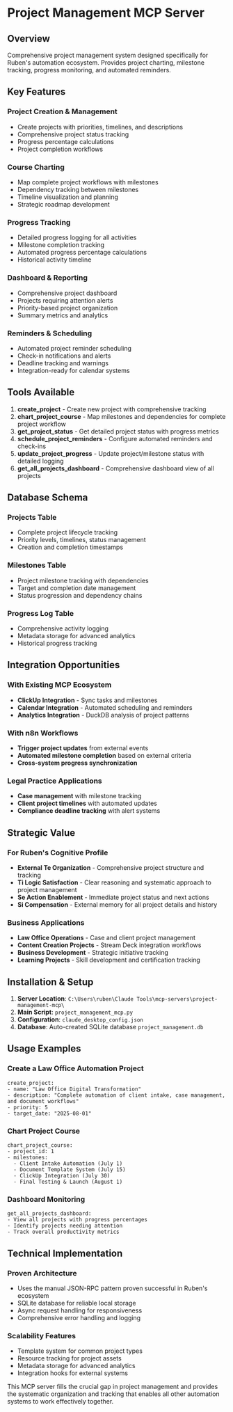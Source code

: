 # Project Management MCP Server

## Overview
Comprehensive project management system designed specifically for Ruben's automation ecosystem. Provides project charting, milestone tracking, progress monitoring, and automated reminders.

## Key Features

### **Project Creation & Management**
- Create projects with priorities, timelines, and descriptions
- Comprehensive project status tracking
- Progress percentage calculations
- Project completion workflows

### **Course Charting**
- Map complete project workflows with milestones
- Dependency tracking between milestones
- Timeline visualization and planning
- Strategic roadmap development

### **Progress Tracking**
- Detailed progress logging for all activities
- Milestone completion tracking
- Automated progress percentage calculations
- Historical activity timeline

### **Dashboard & Reporting**
- Comprehensive project dashboard
- Projects requiring attention alerts
- Priority-based project organization
- Summary metrics and analytics

### **Reminders & Scheduling**
- Automated project reminder scheduling
- Check-in notifications and alerts
- Deadline tracking and warnings
- Integration-ready for calendar systems

## Tools Available

1. **create_project** - Create new project with comprehensive tracking
2. **chart_project_course** - Map milestones and dependencies for complete project workflow
3. **get_project_status** - Get detailed project status with progress metrics
4. **schedule_project_reminders** - Configure automated reminders and check-ins
5. **update_project_progress** - Update project/milestone status with detailed logging
6. **get_all_projects_dashboard** - Comprehensive dashboard view of all projects

## Database Schema

### Projects Table
- Complete project lifecycle tracking
- Priority levels, timelines, status management
- Creation and completion timestamps

### Milestones Table
- Project milestone tracking with dependencies
- Target and completion date management
- Status progression and dependency chains

### Progress Log Table
- Comprehensive activity logging
- Metadata storage for advanced analytics
- Historical progress tracking

## Integration Opportunities

### **With Existing MCP Ecosystem**
- **ClickUp Integration** - Sync tasks and milestones
- **Calendar Integration** - Automated scheduling and reminders
- **Analytics Integration** - DuckDB analysis of project patterns

### **With n8n Workflows**
- **Trigger project updates** from external events
- **Automated milestone completion** based on external criteria
- **Cross-system progress synchronization**

### **Legal Practice Applications**
- **Case management** with milestone tracking
- **Client project timelines** with automated updates
- **Compliance deadline tracking** with alert systems

## Strategic Value

### **For Ruben's Cognitive Profile**
- **External Te Organization** - Comprehensive project structure and tracking
- **Ti Logic Satisfaction** - Clear reasoning and systematic approach to project management
- **Se Action Enablement** - Immediate project status and next actions
- **Si Compensation** - External memory for all project details and history

### **Business Applications**
- **Law Office Operations** - Case and client project management
- **Content Creation Projects** - Stream Deck integration workflows
- **Business Development** - Strategic initiative tracking
- **Learning Projects** - Skill development and certification tracking

## Installation & Setup

1. **Server Location**: `C:\Users\ruben\Claude Tools\mcp-servers\project-management-mcp\`
2. **Main Script**: `project_management_mcp.py`
3. **Configuration**: `claude_desktop_config.json`
4. **Database**: Auto-created SQLite database `project_management.db`

## Usage Examples

### Create a Law Office Automation Project
```
create_project:
- name: "Law Office Digital Transformation"
- description: "Complete automation of client intake, case management, and document workflows"
- priority: 5
- target_date: "2025-08-01"
```

### Chart Project Course
```
chart_project_course:
- project_id: 1
- milestones:
  - Client Intake Automation (July 1)
  - Document Template System (July 15)
  - ClickUp Integration (July 30)
  - Final Testing & Launch (August 1)
```

### Dashboard Monitoring
```
get_all_projects_dashboard:
- View all projects with progress percentages
- Identify projects needing attention
- Track overall productivity metrics
```

## Technical Implementation

### **Proven Architecture**
- Uses the manual JSON-RPC pattern proven successful in Ruben's ecosystem
- SQLite database for reliable local storage
- Async request handling for responsiveness
- Comprehensive error handling and logging

### **Scalability Features**
- Template system for common project types
- Resource tracking for project assets
- Metadata storage for advanced analytics
- Integration hooks for external systems

This MCP server fills the crucial gap in project management and provides the systematic organization and tracking that enables all other automation systems to work effectively together.
